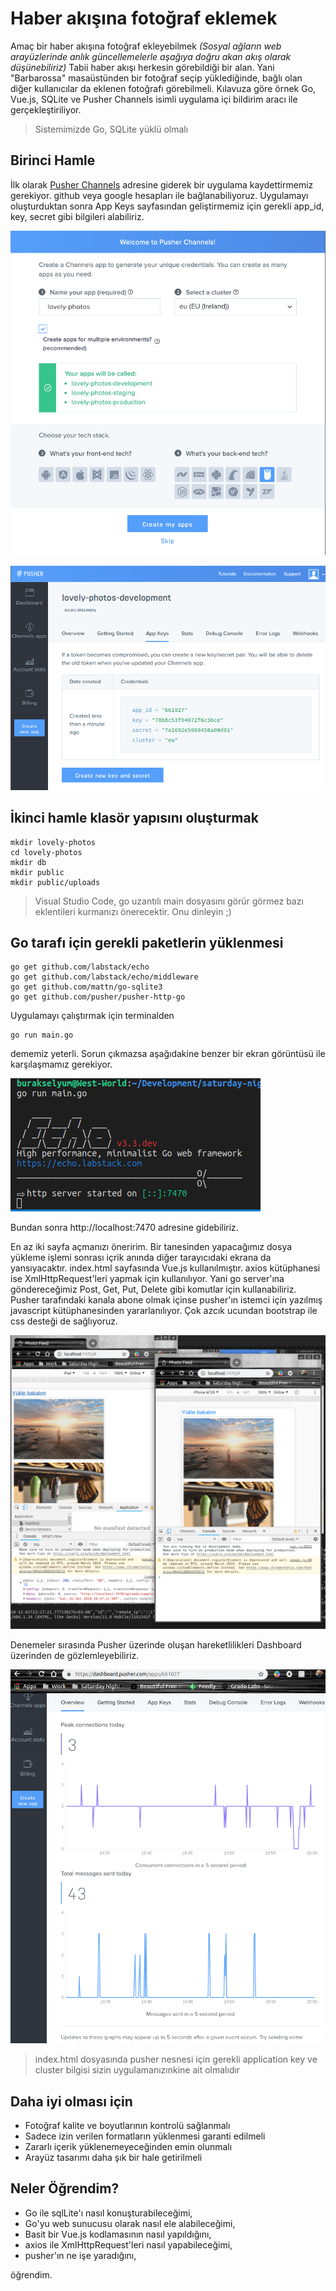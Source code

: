 # Haber akışına fotoğraf eklemek

Amaç bir haber akışına fotoğraf ekleyebilmek _(Sosyal ağların web arayüzlerinde anlık güncellemelerle aşağıya doğru akan akış olarak düşünebiliriz)_ Tabii haber akışı herkesin görebildiği bir alan. Yani "Barbarossa" masaüstünden bir fotoğraf seçip yüklediğinde, bağlı olan diğer kullanıcılar da eklenen fotoğrafı görebilmeli. Kılavuza göre örnek Go, Vue.js, SQLite ve Pusher Channels isimli uygulama içi bildirim aracı ile gerçekleştiriliyor.

> Sistemimizde Go, SQLite yüklü olmalı

## Birinci Hamle

İlk olarak [Pusher Channels](https://pusher.com/) adresine giderek bir uygulama kaydettirmemiz gerekiyor. github veya google hesapları ile bağlanabiliyoruz. Uygulamayı oluşturduktan sonra App Keys sayfasından geliştirmemiz için gerekli app_id, key, secret gibi bilgileri alabiliriz.

![credit_1](credit_1.png)

![credit_2](credit_2.png)

## İkinci hamle klasör yapısını oluşturmak

```
mkdir lovely-photos
cd lovely-photos
mkdir db
mkdir public
mkdir public/uploads
```

> Visual Studio Code, go uzantılı main dosyasını görür görmez bazı eklentileri kurmanızı önerecektir. Onu dinleyin ;)

## Go tarafı için gerekli paketlerin yüklenmesi

```
go get github.com/labstack/echo
go get github.com/labstack/echo/middleware
go get github.com/mattn/go-sqlite3
go get github.com/pusher/pusher-http-go
```

Uygulamayı çalıştırmak için terminalden 

```
go run main.go
```

dememiz yeterli. Sorun çıkmazsa aşağıdakine benzer bir ekran görüntüsü ile karşılaşmamız gerekiyor.

![credit_3](credit_3.png)

Bundan sonra http://localhost:7470 adresine gidebiliriz. 

En az iki sayfa açmanızı öneririm. Bir tanesinden yapacağımız dosya yükleme işlemi sonrası içrik anında diğer tarayıcıdaki ekrana da yansıyacaktır. index.html sayfasında Vue.js kullanılmıştır. axios kütüphanesi ise XmlHttpRequest'leri yapmak için kullanılıyor. Yani go server'ına göndereceğimiz Post, Get, Put, Delete gibi komutlar için kullanabiliriz. Pusher tarafındaki kanala abone olmak içinse pusher'ın istemci için yazılmış javascript kütüphanesinden yararlanılıyor. Çok azcık ucundan bootstrap ile css desteği de sağlıyoruz.

![credit_4](credit_4.png)

Denemeler sırasında Pusher üzerinde oluşan hareketlilikleri Dashboard üzerinden de gözlemleyebiliriz.

![credit_5](credit_5.png)

> index.html dosyasında pusher nesnesi için gerekli application key ve cluster bilgisi sizin uygulamanızınkine ait olmalıdır

## Daha iyi olması için

- Fotoğraf kalite ve boyutlarının kontrolü sağlanmalı
- Sadece izin verilen formatların yüklenmesi garanti edilmeli
- Zararlı içerik yüklenemeyeceğinden emin olunmalı
- Arayüz tasarımı daha şık bir hale getirilmeli

## Neler Öğrendim?

- Go ile sqlLite'ı nasıl konuşturabileceğimi,
- Go'yu web sunucusu olarak nasıl ele alabileceğimi,
- Basit bir Vue.js kodlamasının nasıl yapıldığını,
- axios ile XmlHttpRequest'leri nasıl yapabileceğimi,
- pusher'ın ne işe yaradığını,

öğrendim.